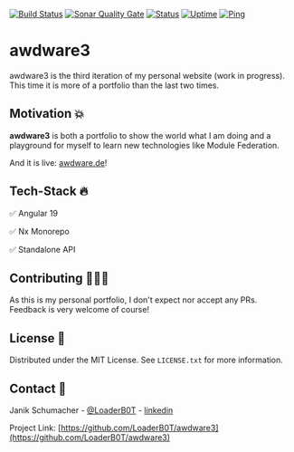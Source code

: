 [![Build Status](https://img.shields.io/github/actions/workflow/status/LoaderB0T/awdware3/build.yml?branch=main&style=for-the-badge)](https://github.com/LoaderB0T/awdware3/actions/workflows/build.yml)
[![Sonar Quality Gate](https://img.shields.io/sonar/quality_gate/LoaderB0T_awdware3?server=https%3A%2F%2Fsonarcloud.io&style=for-the-badge)](https://sonarcloud.io/summary/new_code?id=LoaderB0T_awdware3)
[![Status](https://status.awdware.de/api/badge/1/status?style=for-the-badge)](https://status.awdtest.de/status/main)
[![Uptime](https://status.awdware.de/api/badge/1/uptime?style=for-the-badge)](https://status.awdtest.de/status/main)
[![Ping](https://status.awdware.de/api/badge/1/ping?style=for-the-badge)](https://status.awdtest.de/status/main)

# awdware3

awdware3 is the third iteration of my personal website (work in progress). This time it is more of a portfolio than the last two times.

## Motivation 💥

**awdware3** is both a portfolio to show the world what I am doing and a playground for myself to learn new technologies like Module Federation.

And it is live: [awdware.de](https://awdware.de)!

## Tech-Stack 🔥

✅ Angular 19

✅ Nx Monorepo

✅ Standalone API

## Contributing 🧑🏻‍💻

As this is my personal portfolio, I don't expect nor accept any PRs. Feedback is very welcome of course!

## License 🔑

Distributed under the MIT License. See `LICENSE.txt` for more information.

## Contact 📧

Janik Schumacher - [@LoaderB0T](https://twitter.com/LoaderB0T) - [linkedin](https://www.linkedin.com/in/janikschumacher/)

Project Link: [https://github.com/LoaderB0T/awdware3](https://github.com/LoaderB0T/awdware3)
